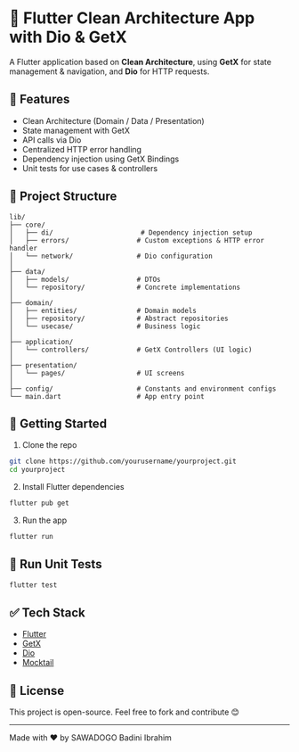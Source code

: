 # 📱 Flutter Clean Architecture App with Dio & GetX

A Flutter application based on **Clean Architecture**, using **GetX** for state management & navigation, and **Dio** for HTTP requests.

## 🔧 Features

- Clean Architecture (Domain / Data / Presentation)
- State management with GetX
- API calls via Dio
- Centralized HTTP error handling
- Dependency injection using GetX Bindings
- Unit tests for use cases & controllers

## 📂 Project Structure

```
lib/
├── core/
│   ├── di/                      # Dependency injection setup
│   ├── errors/                 # Custom exceptions & HTTP error handler
│   └── network/                # Dio configuration
│
├── data/
│   ├── models/                 # DTOs
│   └── repository/             # Concrete implementations
│
├── domain/
│   ├── entities/               # Domain models
│   ├── repository/             # Abstract repositories
│   └── usecase/                # Business logic
│
├── application/
│   └── controllers/            # GetX Controllers (UI logic)
│
├── presentation/
│   └── pages/                  # UI screens
│
├── config/                     # Constants and environment configs
└── main.dart                   # App entry point
```

## 🚀 Getting Started

1. Clone the repo

```bash
git clone https://github.com/yourusername/yourproject.git
cd yourproject
```

2. Install Flutter dependencies

```bash
flutter pub get
```

3. Run the app

```bash
flutter run
```

## 🧪 Run Unit Tests

```bash
flutter test
```

## ✅ Tech Stack

- [Flutter](https://flutter.dev)
- [GetX](https://pub.dev/packages/get)
- [Dio](https://pub.dev/packages/dio)
- [Mocktail](https://pub.dev/packages/mocktail)

## 📄 License

This project is open-source. Feel free to fork and contribute 😊

---

Made with ❤️ by SAWADOGO Badini Ibrahim
